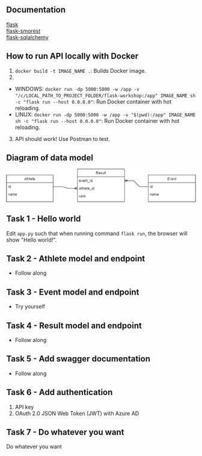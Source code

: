 ## Documentation
[flask](https://flask.palletsprojects.com/en/2.3.x/) </br>
[flask-smorest](https://flask-smorest.readthedocs.io/en/latest/) </br>
[flask-sqlalchemy](https://flask-sqlalchemy.palletsprojects.com/en/3.0.x/)

## How to run API locally with Docker
1.  `docker build -t IMAGE_NAME .`: Builds Docker image.
2. 
- WINDOWS: `docker run -dp 5000:5000 -w /app -v "/c/LOCAL_PATH_TO_PROJECT_FOLDER/flask-workshop:/app" IMAGE_NAME sh -c "flask run --host 0.0.0.0"`: Run Docker container with hot reloading.
- LINUX: `docker run -dp 5000:5000 -w /app -v "$(pwd):/app" IMAGE_NAME sh -c "flask run --host 0.0.0.0"`: Run Docker container with hot reloading.
3. API should work! Use Postman to test.

## Diagram of data model

![diagram](diagram.png)

## Task 1 - Hello world
Edit `app.py` such that when running command `flask run`, the browser will show "Hello world!".

## Task 2 - Athlete model and endpoint
* Follow along

## Task 3 - Event model and endpoint
* Try yourself

## Task 4 - Result model and endpoint
* Follow along

## Task 5 - Add swagger documentation
* Follow along
  
## Task 6 - Add authentication
1. API key
2. OAuth 2.0 JSON Web Token (JWT) with Azure AD

## Task 7 - Do whatever you want
Do whatever you want
